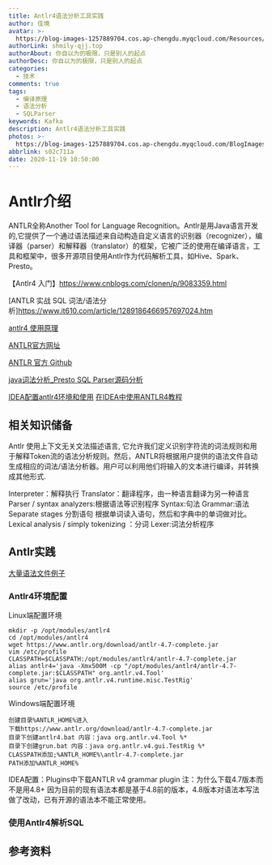 ```yaml
---
title: Antlr4语法分析工具实践
author: 佳境
avatar: >-
  https://blog-images-1257889704.cos.ap-chengdu.myqcloud.com/Resources/img/custom/avatar.jpg
authorLink: shmily-qjj.top
authorAbout: 你自以为的极限，只是别人的起点
authorDesc: 你自以为的极限，只是别人的起点
categories:
  - 技术
comments: true
tags:
  - 编译原理
  - 语法分析
  - SQLParser
keywords: Kafka
description: Antlr4语法分析工具实践
photos: >-
  https://blog-images-1257889704.cos.ap-chengdu.myqcloud.com/BlogImages/Kafka/Kafka-Cover.jpg
abbrlink: s02c711a
date: 2020-11-19 10:50:00
---
```

# Antlr介绍  
ANTLR全称Another Tool for Language Recognition。Antlr是用Java语言开发的,它提供了一个通过语法描述来自动构造自定义语言的识别器（recognizer），编译器（parser）和解释器（translator）的框架，它被广泛的使用在编译语言，工具和框架中，很多开源项目使用Antlr作为代码解析工具，如Hive、Spark、Presto。



【Antlr4 入门】https://www.cnblogs.com/clonen/p/9083359.html


[ANTLR 实战 SQL 词法/语法分析]https://www.it610.com/article/1289186466957697024.htm

[antlr4 使用原理](https://zhmin.github.io/2019/04/26/antlr4-tutorial/)

[ANTLR官方网址](http://www.antlr.org/)

[ANTLR 官方 Github](https://github.com/antlr/antlr4)

[java词法分析_Presto SQL Parser源码分析](https://blog.csdn.net/weixin_39637203/article/details/110724221)


[IDEA配置antlr4环境和使用](https://blog.csdn.net/qq_36616602/article/details/85858133)
[在IDEA中使用ANTLR4教程](https://blog.csdn.net/sherrywong1220/article/details/53697737)



## 相关知识储备
Antlr 使用上下文无关文法描述语言, 它允许我们定义识别字符流的词法规则和用于解释Token流的语法分析规则。然后，ANTLR将根据用户提供的语法文件自动生成相应的词法/语法分析器。用户可以利用他们将输入的文本进行编译，并转换成其他形式.



Interpreter：解释执行
Translator：翻译程序，由一种语言翻译为另一种语言
Parser / syntax analyzers:根据语法等识别程序
Syntax:句法
Grammar:语法
Separate stages 分割语句
根据单词读入语句，然后和字典中的单词做对比。
Lexical analysis / simply tokenizing ：分词
Lexer:词法分析程序

## Antlr实践
[大量语法文件例子](https://github.com/antlr/grammars-v4)

### Antlr4环境配置
Linux端配置环境
```
mkdir -p /opt/modules/antlr4
cd /opt/modules/antlr4
wget https://www.antlr.org/download/antlr-4.7-complete.jar
vim /etc/profile
CLASSPATH=$CLASSPATH:/opt/modules/antlr4/antlr-4.7-complete.jar
alias antlr4='java -Xmx500M -cp "/opt/modules/antlr4/antlr-4.7-complete.jar:$CLASSPATH" org.antlr.v4.Tool'
alias grun='java org.antlr.v4.runtime.misc.TestRig'
source /etc/profile
```
Windows端配置环境
```
创建目录%ANTLR_HOME%进入
下载https://www.antlr.org/download/antlr-4.7-complete.jar
目录下创建antlr4.bat 内容：java org.antlr.v4.Tool %*
目录下创建grun.bat 内容：java org.antlr.v4.gui.TestRig %*
CLASSPATH添加;%ANTLR_HOME%\antlr-4.7-complete.jar
PATH添加%ANTLR_HOME%
```
IDEA配置：Plugins中下载ANTLR v4 grammar plugin
注：为什么下载4.7版本而不是用4.8+ 因为目前的现有语法本都是基于4.8前的版本，4.8版本对语法本写法做了改动，已有开源的语法本不能正常使用。
### 使用Antlr4解析SQL  





## 参考资料  


